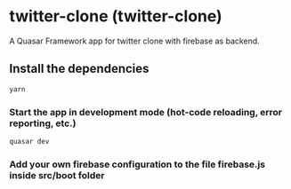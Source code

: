 # twitter-clone (twitter-clone)

A Quasar Framework app for twitter clone with firebase as backend.

## Install the dependencies

```bash
yarn
```

### Start the app in development mode (hot-code reloading, error reporting, etc.)

```bash
quasar dev
```

### Add your own firebase configuration to the file firebase.js inside src/boot folder
